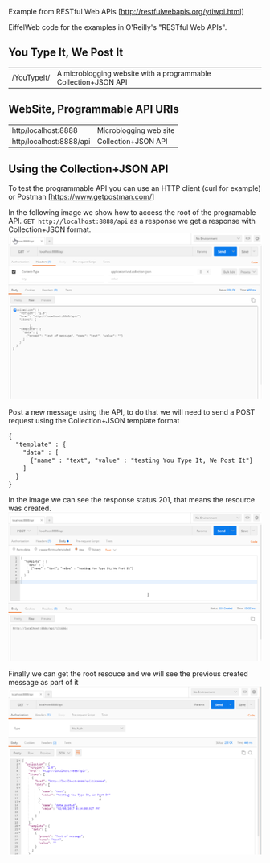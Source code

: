 Example from RESTful Web APIs [http://restfulwebapis.org/ytiwpi.html]


EiffelWeb code for the examples in O'Reilly's "RESTful Web APIs".

You Type It, We Post It
-----------------------
<table>
    <tr>
        <td>/YouTypeIt/</td>
        <td>A microblogging website with a programmable
            Collection+JSON API</td>
    </tr>
</table>

WebSite, Programmable API URIs
------------------------------

<table>
    <tr>
        <td>http/localhost:8888</td>
        <td>Microblogging web site</td>
    </tr>
    <tr>
        <td>http/localhost:8888/api</td>
        <td>Collection+JSON API</td>
    </tr>
</table>



Using the Collection+JSON API
-----------------------------
To test the programmable API you can use an HTTP client (curl for example) or Postman [https://www.getpostman.com/]
 
In the following image we show how to access the root of the programable API.  `GET http://localhost:8888/api` 
as a response we get a response with Collection+JSON format. 
![alt tab](./img/GET_API_ROOT.png) 

Post a new message using the API, to do that we will need to send a POST request using the Collection+JSON template format
``` 
{
  "template" : {
    "data" : [
      {"name" : "text", "value" : "testing You Type It, We Post It"}
    ]
  }
}
```
In the image we can see the response status 201, that means the resource was created.  
![alt tab](./img/POST_API.png) 

Finally we can get the root resouce and we will see the previous created message as part of it
![alt tab](./img/GET_AFTER_POST.png) 
